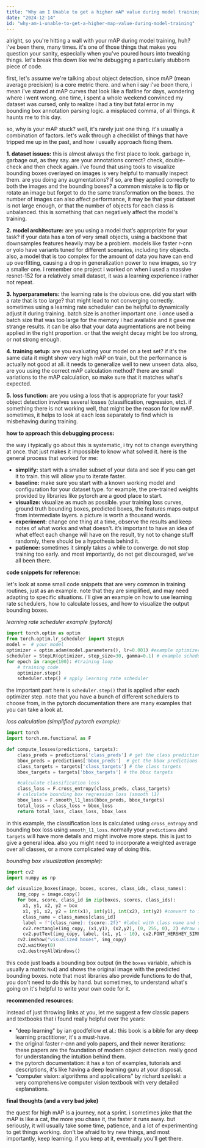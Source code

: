 ```yaml
---
title: "Why am I Unable to get a higher mAP value during model training?"
date: "2024-12-14"
id: "why-am-i-unable-to-get-a-higher-map-value-during-model-training"
---
```


alright, so you're hitting a wall with your mAP during model training, huh? i've been there, many times. it's one of those things that makes you question your sanity, especially when you've poured hours into tweaking things. let's break this down like we're debugging a particularly stubborn piece of code.

first, let's assume we're talking about object detection, since mAP (mean average precision) is a core metric there. and when i say i've been there, i mean i've stared at mAP curves that look like a flatline for days, wondering where i went wrong. one time, i spent a whole weekend convinced my dataset was cursed, only to realize i had a tiny but fatal error in my bounding box annotation parsing logic. a misplaced comma, of all things. it haunts me to this day.

so, why is your mAP stuck? well, it's rarely just one thing. it's usually a combination of factors. let's walk through a checklist of things that have tripped me up in the past, and how i usually approach fixing them.

**1. dataset issues:** this is almost always the first place to look. garbage in, garbage out, as they say. are your annotations correct? check, double-check and then check again. i’ve found that using tools to visualize bounding boxes overlayed on images is very helpful to manually inspect them. are you doing any augmentations? if so, are they applied correctly to both the images and the bounding boxes? a common mistake is to flip or rotate an image but forget to do the same transformation on the boxes. the number of images can also affect performance, it may be that your dataset is not large enough, or that the number of objects for each class is unbalanced. this is something that can negatively affect the model's training.

**2. model architecture:** are you using a model that’s appropriate for your task? if your data has a ton of very small objects, using a backbone that downsamples features heavily may be a problem. models like faster r-cnn or yolo have variants tuned for different scenarios, including tiny objects. also, a model that is too complex for the amount of data you have can end up overfitting, causing a drop in generalization power to new images, so try a smaller one. i remember one project i worked on when i used a massive resnet-152 for a relatively small dataset, it was a learning experience i rather not repeat.

**3. hyperparameters:** the learning rate is the obvious one. did you start with a rate that is too large? that might lead to not converging correctly. sometimes using a learning rate scheduler can be helpful to dynamically adjust it during training. batch size is another important one. i once used a batch size that was too large for the memory i had available and it gave me strange results. it can be also that your data augmentations are not being applied in the right proportion. or that the weight decay might be too strong, or not strong enough.

**4. training setup:** are you evaluating your model on a test set? if it's the same data it might show very high mAP on train, but the performance is actually not good at all. it needs to generalize well to new unseen data. also, are you using the correct mAP calculation method? there are small variations to the mAP calculation, so make sure that it matches what's expected.

**5. loss function:** are you using a loss that is appropriate for your task? object detection involves several losses (classification, regression, etc). if something there is not working well, that might be the reason for low mAP. sometimes, it helps to look at each loss separately to find which is misbehaving during training.

**how to approach this debugging process:**

the way i typically go about this is systematic, i try not to change everything at once. that just makes it impossible to know what solved it. here is the general process that worked for me:

*   **simplify:** start with a smaller subset of your data and see if you can get it to train. this will allow you to iterate faster.
*   **baseline:** make sure you start with a known working model and configuration for your dataset type. for example, the pre-trained weights provided by libraries like pytorch are a good place to start.
*   **visualize:** visualize as much as possible. your training loss curves, ground truth bounding boxes, predicted boxes, the features maps output from intermediate layers. a picture is worth a thousand words.
*   **experiment:** change one thing at a time, observe the results and keep notes of what works and what doesn't. it’s important to have an idea of what effect each change will have on the result, try not to change stuff randomly, there should be a hypothesis behind it.
*   **patience:** sometimes it simply takes a while to converge. do not stop training too early. and most importantly, do not get discouraged, we’ve all been there.

**code snippets for reference:**

let's look at some small code snippets that are very common in training routines, just as an example. note that they are simplified, and may need adapting to specific situations. i'll give an example on how to use learning rate schedulers, how to calculate losses, and how to visualize the output bounding boxes.

*learning rate scheduler example (pytorch)*

```python
import torch.optim as optim
from torch.optim.lr_scheduler import StepLR
model =  # your model
optimizer = optim.adam(model.parameters(), lr=0.001) #example optimizer
scheduler = StepLR(optimizer, step_size=30, gamma=0.1) # example scheduler
for epoch in range(100): #training loop
    # training code
    optimizer.step()
    scheduler.step() # apply learning rate scheduler
```

the important part here is `scheduler.step()` that is applied after each optimizer step. note that you have a bunch of different schedulers to choose from, in the pytorch documentation there are many examples that you can take a look at.

*loss calculation (simplified pytorch example):*

```python
import torch
import torch.nn.functional as F

def compute_losses(predictions, targets):
    class_preds = predictions['class_preds'] # get the class predictions
    bbox_preds = predictions['bbox_preds']  # get the bbox predictions
    class_targets = targets['class_targets'] # the class targets
    bbox_targets = targets['bbox_targets'] # the bbox targets

    #calculate classification loss
    class_loss = F.cross_entropy(class_preds, class_targets)
    # calculate bounding box regression loss (smooth l1)
    bbox_loss = F.smooth_l1_loss(bbox_preds, bbox_targets)
    total_loss = class_loss + bbox_loss
    return total_loss, class_loss, bbox_loss
```

in this example, the classification loss is calculated using `cross_entropy` and bounding box loss using `smooth_l1_loss`. normally your `predictions` and `targets` will have more details and might involve more steps. this is just to give a general idea. also you might need to incorporate a weighted average over all classes, or a more complicated way of doing this.

*bounding box visualization (example):*

```python
import cv2
import numpy as np

def visualize_boxes(image, boxes, scores, class_ids, class_names):
    img_copy = image.copy()
    for box, score, class_id in zip(boxes, scores, class_ids):
      x1, y1, x2, y2 = box
      x1, y1, x2, y2 = int(x1), int(y1), int(x2), int(y2) #convert to integers
      class_name = class_names[class_id]
      label = f"{class_name}: {score:.2f}" #label with class name and score
      cv2.rectangle(img_copy, (x1,y1), (x2,y2), (0, 255, 0), 2) #draw rectagle
      cv2.putText(img_copy, label, (x1, y1 - 10), cv2.FONT_HERSHEY_SIMPLEX, 0.5, (0, 255, 0), 2) # draw label
    cv2.imshow("visualized boxes", img_copy)
    cv2.waitKey(0)
    cv2.destroyAllWindows()
```

this code just loads a bounding box output (in the `boxes` variable, which is usually a matrix `Nx4`) and shows the original image with the predicted bounding boxes. note that most libraries also provide functions to do that, you don't need to do this by hand. but sometimes, to understand what's going on it's helpful to write your own code for it.

**recommended resources:**

instead of just throwing links at you, let me suggest a few classic papers and textbooks that i found really helpful over the years:

*   "deep learning" by ian goodfellow et al.: this book is a bible for any deep learning practitioner, it's a must-have.
*   the original faster r-cnn and yolo papers, and their newer iterations: these papers are the foundation of modern object detection. really good for understanding the intuition behind them.
*   the pytorch documentation: it has a ton of examples, tutorials and descriptions, it's like having a deep learning guru at your disposal.
*   "computer vision: algorithms and applications" by richard szeliski: a very comprehensive computer vision textbook with very detailed explanations.

**final thoughts (and a very bad joke)**

the quest for high mAP is a journey, not a sprint. i sometimes joke that the mAP is like a cat, the more you chase it, the faster it runs away. but seriously, it will usually take some time, patience, and a lot of experimenting to get things working. don't be afraid to try new things, and most importantly, keep learning. if you keep at it, eventually you'll get there.
